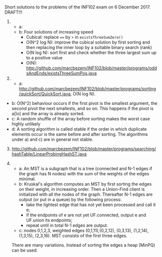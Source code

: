Short solutions to the problems of the INF102 exam on 6 December 2017. DRAFT!!!

1. * a: 
   * b: Four solutions of increasing speed
     - Cubical: replace `==` by `>` in `existsThreeSumZero()`
     - O(N^2 log N): improve the cubical solution by first sorting and then replacing the 
inner loop by a suitable binary search (rank)
     - O(N log N): sort first and check whether the three largest sum up to a positive value
     - O(N): <http://github.com/marcbezem/INF102/blob/master/programs/oddsAndEnds/existsThreeSumPos.java>

2. * a: <http://github.com/marcbezem/INF102/blob/master/programs/sorting/quickSort/QuickSort.java>, O(N log N).
* b: O(N^2) behaviour occurs if the first pivot is the smallest argument, the second pivot the next smallests, and so on. This happens if the pivot is a[lo] and the array is already sorted.
* c: A random shuffle of the array before sorting makes the worst case highly unlikely
* d: A sorting algorithm is called stable if the order in which duplicate elements occur is the
same before and after sorting. The algorithms under a) and c) are in general not stable.

3. <http://github.com/marcbezem/INF102/blob/master/programs/searching/hashTable/LinearProbingHashST.java>

4. * a: An MST is a subgraph that is a tree (connected and N-1 edges if the graph has N nodes) with the sum of the weights of the edges minimal.
   * b: Kruskal's algorithm computes an MST by first sorting the edges on their weight, in increasing order. Then a Union-Find client is initialized with all the nodes of the graph. Thereafter N-1 edges are output (or put in a queue) by the following process:
      - take the lightest edge that has not yet been processed and call it e;
      - if the endpoints of e are not yet UF.connected, output e and UF.union its endpoints;
      - repeat until in total N-1 edges are output.
   * c: nodes 0,1,2,3, weighted edges (0,1,11),(0,2,12), (0,3,13), (1,2,14), (1,3,15), (2,3,16).
MST consists of the first three edges.

   There are many variations. Instead of sorting the edges a heap (MinPQ) can be used. 


